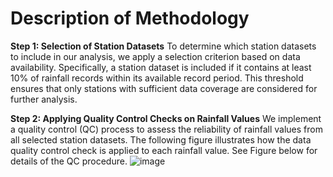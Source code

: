 # Description of Methodology
**Step 1: Selection of Station Datasets**
To determine which station datasets to include in our analysis, we apply a selection criterion based on data availability. Specifically, a station dataset is included if it contains at least 10% of rainfall records within its available record period. This threshold ensures that only stations with sufficient data coverage are considered for further analysis.

**Step 2: Applying Quality Control Checks on Rainfall Values**
We implement a quality control (QC) process to assess the reliability of rainfall values from all selected station datasets. The following figure illustrates how the data quality control check is applied to each rainfall value. See Figure below for details of the QC procedure.
![image](https://github.com/user-attachments/assets/c9c05bf6-4272-4b5d-ab4c-c9e9204600b1)
